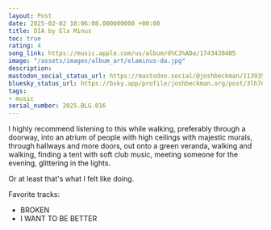 ```yaml
---
layout: Post
date: 2025-02-02 18:06:08.000000000 +00:00
title: DÍA by Ela Minus
toc: true
rating: 4
song_link: https://music.apple.com/us/album/d%C3%ADa/1743438405
image: "/assets/images/album_art/elaminus-da.jpg"
description:
mastodon_social_status_url: https://mastodon.social/@joshbeckman/113935700696623135
bluesky_status_url: https://bsky.app/profile/joshbeckman.org/post/3lh7nqfelj32k
tags:
- music
serial_number: 2025.BLG.016
---
```

I highly recommend listening to this while walking, preferably through a doorway, into an atrium of people with high ceilings with majestic murals, through hallways and more doors, out onto a green veranda, walking  and walking, finding a tent with soft club music, meeting someone for the evening, glittering in the lights.

Or at least that's what I felt like doing.

Favorite tracks:
- BROKEN
- I WANT TO BE BETTER
